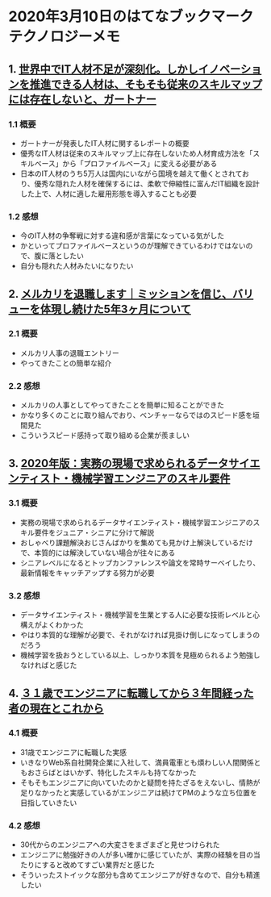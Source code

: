 # 2020年3月10日のはてなブックマークテクノロジーメモ

## 1. [世界中でIT人材不足が深刻化。しかしイノベーションを推進できる人材は、そもそも従来のスキルマップには存在しないと、ガートナー](https://www.publickey1.jp/blog/20/it_2020.html)

### 1.1 概要

- ガートナーが発表したIT人材に関するレポートの概要
- 優秀なIT人材は従来のスキルマップ上に存在しないため人材育成方法を「スキルベース」から「プロファイルベース」に変える必要がある
- 日本のIT人材のうち5万人は国内にいながら国境を越えて働くとされており、優秀な隠れた人材を確保するには、柔軟で伸縮性に富んだIT組織を設計した上で、人材に適した雇用形態を導入することも必要

### 1.2 感想

- 今のIT人材の争奪戦に対する違和感が言葉になっている気がした
- かといってプロファイルベースというのが理解できているわけではないので、腹に落としたい
- 自分も隠れた人材みたいになりたい

## 2. [メルカリを退職します｜ミッションを信じ、バリューを体現し続けた5年3ヶ月について](https://note.com/t_1496/n/n6b1139c3348e)

### 2.1 概要

- メルカリ人事の退職エントリー
- やってきたことの簡単な紹介

### 2.2 感想

- メルカリの人事としてやってきたことを簡単に知ることができた
- かなり多くのことに取り組んでおり、ベンチャーならではのスピード感を垣間見た
- こういうスピード感持って取り組める企業が羨ましい

## 3. [2020年版：実務の現場で求められるデータサイエンティスト・機械学習エンジニアのスキル要件](https://tjo.hatenablog.com/entry/2020/03/09/172000)

### 3.1 概要

- 実務の現場で求められるデータサイエンティスト・機械学習エンジニアのスキル要件をジュニア・シニアに分けて解説
- おしゃべり課題解決おじさんばかりを集めても見かけ上解決しているだけで、本質的には解決していない場合が往々にある
- シニアレベルになるとトップカンファレンスや論文を常時サーベイしたり、最新情報をキャッチアップする努力が必要

### 3.2 感想

- データサイエンティスト・機械学習を生業とする人に必要な技術レベルと心構えがよくわかった
- やはり本質的な理解が必要で、それがなければ見掛け倒しになってしまうのだろう
- 機械学習を扱おうとしている以上、しっかり本質を見極められるよう勉強しなければと感じた

## 4. [３１歳でエンジニアに転職してから３年間経った者の現在とこれから](https://note.com/sheep_hitsuji/n/nbc80230a0774)

### 4.1 概要

- 31歳でエンジニアに転職した実感
- いきなりWeb系自社開発企業に入社して、満員電車とも煩わしい人間関係ともおさらばとはいかず、特化したスキルも持てなかった
- そもそもエンジニアに向いていたのかと疑問を持たざるをえないし、情熱が足りなかったと実感しているがエンジニアは続けてPMのような立ち位置を目指していきたい

### 4.2 感想

- 30代からのエンジニアへの大変さをまざまざと見せつけられた
- エンジニアに勉強好きの人が多い確かに感じていたが、実際の経験を目の当たりにすると改めてすごい業界だと感じた
- そういったストイックな部分も含めてエンジニアが好きなので、自分も精進したい

